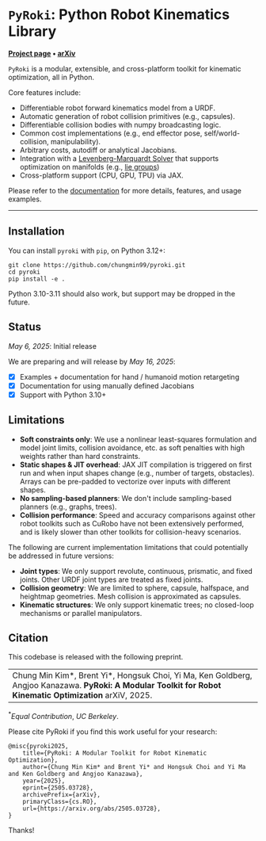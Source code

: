 # `PyRoki`: Python Robot Kinematics Library

**[Project page](https://pyroki-toolkit.github.io/) &bull;
[arXiv](https://arxiv.org/abs/2505.03728)**

`PyRoki` is a modular, extensible, and cross-platform toolkit for kinematic optimization, all in Python.

Core features include:

- Differentiable robot forward kinematics model from a URDF.
- Automatic generation of robot collision primitives (e.g., capsules).
- Differentiable collision bodies with numpy broadcasting logic.
- Common cost implementations (e.g., end effector pose, self/world-collision, manipulability).
- Arbitrary costs, autodiff or analytical Jacobians.
- Integration with a [Levenberg-Marquardt Solver](https://github.com/brentyi/jaxls) that supports optimization on manifolds (e.g., [lie groups](https://github.com/brentyi/jaxlie))
- Cross-platform support (CPU, GPU, TPU) via JAX.

Please refer to the [documentation](https://chungmin99.github.io/pyroki/) for more details, features, and usage examples.

---

## Installation

You can install `pyroki` with `pip`, on Python 3.12+:

```
git clone https://github.com/chungmin99/pyroki.git
cd pyroki
pip install -e .
```

Python 3.10-3.11 should also work, but support may be dropped in the future.

## Status

_May 6, 2025_: Initial release

We are preparing and will release by _May 16, 2025_:

- [x] Examples + documentation for hand / humanoid motion retargeting
- [x] Documentation for using manually defined Jacobians
- [x] Support with Python 3.10+

## Limitations

- **Soft constraints only**: We use a nonlinear least-squares formulation and model joint limits, collision avoidance, etc. as soft penalties with high weights rather than hard constraints.
- **Static shapes & JIT overhead**: JAX JIT compilation is triggered on first run and when input shapes change (e.g., number of targets, obstacles). Arrays can be pre-padded to vectorize over inputs with different shapes.
- **No sampling-based planners**: We don't include sampling-based planners (e.g., graphs, trees).
- **Collision performance**: Speed and accuracy comparisons against other robot toolkits such as CuRobo have not been extensively performed, and is likely slower than other toolkits for collision-heavy scenarios.

The following are current implementation limitations that could potentially be addressed in future versions:

- **Joint types**: We only support revolute, continuous, prismatic, and fixed joints. Other URDF joint types are treated as fixed joints.
- **Collision geometry**: We are limited to sphere, capsule, halfspace, and heightmap geometries. Mesh collision is approximated as capsules.
- **Kinematic structures**: We only support kinematic trees; no closed-loop mechanisms or parallel manipulators.

## Citation

This codebase is released with the following preprint.

<table><tr><td>
    Chung Min Kim*, Brent Yi*, Hongsuk Choi, Yi Ma, Ken Goldberg, Angjoo Kanazawa.
    <strong>PyRoki: A Modular Toolkit for Robot Kinematic Optimization</strong>
    arXiV, 2025.
</td></tr>
</table>

<sup>\*</sup><em>Equal Contribution</em>, <em>UC Berkeley</em>.

Please cite PyRoki if you find this work useful for your research:

```
@misc{pyroki2025,
    title={PyRoki: A Modular Toolkit for Robot Kinematic Optimization},
    author={Chung Min Kim* and Brent Yi* and Hongsuk Choi and Yi Ma and Ken Goldberg and Angjoo Kanazawa},
    year={2025},
    eprint={2505.03728},
    archivePrefix={arXiv},
    primaryClass={cs.RO},
    url={https://arxiv.org/abs/2505.03728},
}
```

Thanks!
